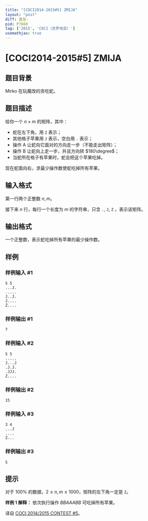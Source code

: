 ```yaml
---
title: "[COCI2014-2015#5] ZMIJA"
layout: "post"
diff: 普及-
pid: P7660
tag: ['2015', 'COCI（克罗地亚）']
usemathjax: true
---
```


# [COCI2014-2015#5] ZMIJA
## 题目背景

Mirko 在玩魔改的贪吃蛇。
## 题目描述

给你一个 $n\times m$ 的矩阵，其中：

- 蛇在左下角，用 `Z` 表示；
- 其他格子苹果用 `J` 表示，空白用 `.` 表示；
- 操作 A 让蛇向它面对的方向走一步（不能走出矩阵）；
- 操作 B 让蛇向上走一步，并且方向转 $180\degree$；
- 当蛇所在格子有苹果时，蛇会把这个苹果吃掉。

现在蛇面向右，求最少操作数使蛇吃掉所有苹果。
## 输入格式

第一行两个正整数 $n,m$。

接下来 $n$ 行，每行一个长度为 $m$ 的字符串，只含 `.`, `J`, `Z` ，表示该矩阵。
## 输出格式

一个正整数，表示蛇吃掉所有苹果的最少操作数。
## 样例

### 样例输入 #1
```
5 5
...J.
.....
J..J.
J....
Z....
```
### 样例输出 #1
```
7
```
### 样例输入 #2
```
5 5
.....
J...J
.J.J.
.JJJ.
Z....
```
### 样例输出 #2
```
15
```
### 样例输入 #3
```
3 4
...J
....
Z...
```
### 样例输出 #3
```
5
```
## 提示

对于 $100\%$ 的数据，$2 \leq n,m \leq 1000$，矩阵的左下角一定是 `Z`。

**样例 1 解释：** 依次执行操作 $BBAAABB$ 可吃掉所有苹果。

译自 [COCI 2014/2015 CONTEST #5](https://hsin.hr/coci/archive/2014_2015/contest5_tasks.pdf)。
